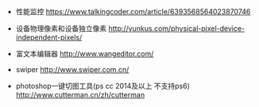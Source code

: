 * 性能监控 https://www.talkingcoder.com/article/6393568564023870746

* 设备物理像素和设备独立像素 http://yunkus.com/physical-pixel-device-independent-pixels/

* 富文本编辑器 http://www.wangeditor.com/

* swiper http://www.swiper.com.cn/

* photoshop一键切图工具(ps cc 2014及以上 不支持ps6) http://www.cutterman.cn/zh/cutterman
